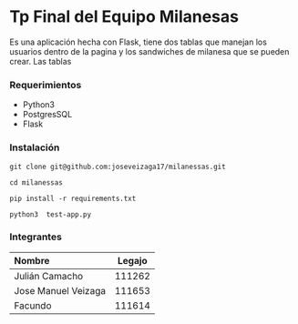 # Tp Final del Equipo Milanesas

Es una aplicación hecha con Flask, tiene dos tablas que manejan los usuarios dentro de la pagina y los sandwiches de milanesa que se pueden crear.
Las tablas

### Requerimientos

- Python3
- PostgresSQL
- Flask

### Instalación

```
git clone git@github.com:joseveizaga17/milanessas.git

cd milanessas

pip install -r requirements.txt

python3  test-app.py
```

### Integrantes

| Nombre             | Legajo |
| :------------------| :----: |
| Julián Camacho     | 111262 |
| Jose Manuel Veizaga| 111653 |
| Facundo            | 111614 |
